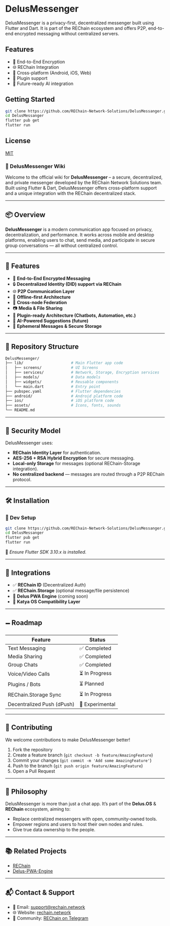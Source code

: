 # DelusMessenger

DelusMessenger is a privacy-first, decentralized messenger built using Flutter and Dart. It is part of the REChain ecosystem and offers P2P, end-to-end encrypted messaging without centralized servers.

## Features

- 🔐 End-to-End Encryption
- 🌐 REChain Integration
- 📱 Cross-platform (Android, iOS, Web)
- 🧩 Plugin support
- 🧠 Future-ready AI integration

## Getting Started

```bash
git clone https://github.com/REChain-Network-Solutions/DelusMessanger.git
cd DelusMessanger
flutter pub get
flutter run
```

## License

[MIT](LICENSE)

### 📖 DelusMessenger Wiki

Welcome to the official wiki for **DelusMessenger** – a secure, decentralized, and private messenger developed by the REChain Network Solutions team. Built using Flutter & Dart, DelusMessenger offers cross-platform support and a unique integration with the REChain decentralized stack.

---

## 📦 Overview

**DelusMessenger** is a modern communication app focused on privacy, decentralization, and performance. It works across mobile and desktop platforms, enabling users to chat, send media, and participate in secure group conversations — all without centralized control.

---

## 🚀 Features

- 💬 **End-to-End Encrypted Messaging**
- 🔒 **Decentralized Identity (DID) support via REChain**
- 🌐 **P2P Communication Layer**
- 📡 **Offline-first Architecture**
- 🔗 **Cross-node Federation**
- 📷 **Media & File Sharing**
- 🧹 **Plugin-ready Architecture (Chatbots, Automation, etc.)**
- 🧠 **AI-Powered Suggestions (future)**
- 👻 **Ephemeral Messages & Secure Storage**

---

## 📁 Repository Structure

```bash
DelusMessenger/
├── lib/                     # Main Flutter app code
│   ├── screens/             # UI Screens
│   ├── services/            # Network, Storage, Encryption services
│   ├── models/              # Data models
│   ├── widgets/             # Reusable components
│   └── main.dart            # Entry point
├── pubspec.yaml             # Flutter dependencies
├── android/                 # Android platform code
├── ios/                     # iOS platform code
├── assets/                  # Icons, fonts, sounds
└── README.md
```

---

## 🔐 Security Model

DelusMessenger uses:

- **REChain Identity Layer** for authentication.
- **AES-256 + RSA Hybrid Encryption** for secure messaging.
- **Local-only Storage** for messages (optional REChain-Storage integration).
- **No centralized backend** — messages are routed through a P2P REChain protocol.

---

## 🛠️ Installation

### 🧪 Dev Setup

```bash
git clone https://github.com/REChain-Network-Solutions/DelusMessanger.git
cd DelusMessanger
flutter pub get
flutter run
```

📌 *Ensure Flutter SDK 3.10.x is installed.*

---

## 🤩 Integrations

- ✅ **REChain ID** (Decentralized Auth)
- ✅ **REChain.Storage** (optional message/file persistence)
- 🧪 **Delus PWA Engine** (coming soon)
- 🧪 **Katya OS Compatibility Layer**

---

## 🗕️ Roadmap

| Feature                    | Status        |
|---------------------------|---------------|
| Text Messaging            | ✅ Completed   |
| Media Sharing             | ✅ Completed   |
| Group Chats               | ✅ Completed   |
| Voice/Video Calls         | ⏳ In Progress |
| Plugins / Bots            | ⏳ Planned     |
| REChain.Storage Sync      | ⏳ In Progress |
| Decentralized Push (dPush)| 🧪 Experimental|

---

## 🤝 Contributing

We welcome contributions to make DelusMessenger better!

1. Fork the repository
2. Create a feature branch (`git checkout -b feature/AmazingFeature`)
3. Commit your changes (`git commit -m 'Add some AmazingFeature'`)
4. Push to the branch (`git push origin feature/AmazingFeature`)
5. Open a Pull Request

---

## 🧠 Philosophy

DelusMessenger is more than just a chat app. It’s part of the **Delus.OS** & **REChain** ecosystem, aiming to:

- Replace centralized messengers with open, community-owned tools.
- Empower regions and users to host their own nodes and rules.
- Give true data ownership to the people.

---

## 📚 Related Projects

- [REChain](https://github.com/REChain-Network-Solutions)
- [Delus-PWA-Engine](https://github.com/REChain-Network-Solutions/Delus-PWA-Engine)

---

## 📬 Contact & Support

- 💌 Email: support@rechain.network
- 🌐 Website: [rechain.network](https://rechain.network)
- 🥝 Community: [REChain on Telegram](https://t.me/rechainchat)
